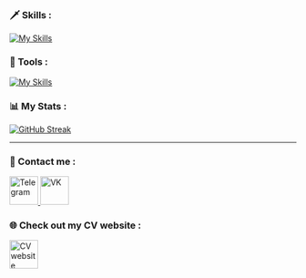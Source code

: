 <img src="https://komarev.com/ghpvc/?username=sold666&style=flat-square&color=blue" alt=""/>

### :dagger: Skills :
[![My Skills](https://skillicons.dev/icons?i=java,cpp,js,html,css,postgres,spring,selenium,firebase,git,kubernetes,docker&theme=dark)](https://skillicons.dev)

### :toolbox: Tools :
[![My Skills](https://skillicons.dev/icons?i=idea,androidstudio,linux,postman,vim,maven,gradle&theme=dark)](https://skillicons.dev)

### :bar_chart: My Stats :
[![GitHub Streak](http://github-readme-streak-stats.herokuapp.com?user=sold666&theme=prussian&hide_border=true&mode=weekly&card_width=500&background=100%2C1D0824%2CE0A4EB)](https://git.io/streak-stats)

<hr>

### :round_pushpin: Contact me :
<a href="https://t.me/solddddd">
 <img src="https://github.com/sold666/sold666/assets/61206345/1972c152-a219-466f-86c5-4ac7ece5a631" alt="Telegram" height="50" width="50">
</a>
<a href="https://vk.com/sold666">
 <img src="https://github.com/sold666/sold666/assets/61206345/6a238107-fecf-44a2-a956-6bc5ac824d0e" alt="VK" height="50" width="50">
</a>  

### :globe_with_meridians: Check out my CV website :
<a href="https://sold666.github.io/">
 <img src="https://github.com/sold666/sold666/assets/61206345/2513b483-4b6c-4933-9913-69f5678a45a4" alt="CV website" height="50" width="50">
</a>
